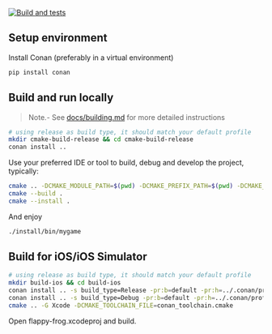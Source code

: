 [![Build and tests](https://github.com/froglets/flappy-frog/actions/workflows/ci.yml/badge.svg?event=push)](https://github.com/froglets/flappy-frog/actions/workflows/ci.yml)


## Setup environment

Install Conan (preferably in a virtual environment)

```sh
pip install conan
```

## Build and run locally

> Note.- See [docs/building.md](docs/building.md) for more detailed instructions

```sh
# using release as build type, it should match your default profile
mkdir cmake-build-release && cd cmake-build-release
conan install ..
```

Use your preferred IDE or tool to build, debug and develop the project, typically:

```sh
cmake .. -DCMAKE_MODULE_PATH=$(pwd) -DCMAKE_PREFIX_PATH=$(pwd) -DCMAKE_TOOLCHAIN_FILE=conan_toolchain.cmake -DCMAKE_INSTALL_PREFIX:PATH=$(pwd)/install
cmake --build .
cmake --install .
```

And enjoy

```sh
./install/bin/mygame
```

## Build for iOS/iOS Simulator

```sh
# using release as build type, it should match your default profile
mkdir build-ios && cd build-ios
conan install .. -s build_type=Release -pr:b=default -pr:h=../.conan/profiles/ios --build=missing
conan install .. -s build_type=Debug -pr:b=default -pr:h=../.conan/profiles/ios --build=missing
cmake .. -G Xcode -DCMAKE_TOOLCHAIN_FILE=conan_toolchain.cmake
```

Open flappy-frog.xcodeproj and build.
